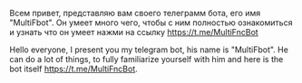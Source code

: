 Всем привет, представляю вам своего телеграмм бота, его имя "MultiFbot". Он умеет много чего, чтобы с ним полностью ознакомиться и узнать что он умеет нажми на ссылку https://t.me/MultiFncBot

Hello everyone, I present you my telegram bot, his name is "MultiFbot". He can do a lot of things, to fully familiarize yourself with him and here is the bot itself https://t.me/MultiFncBot.
